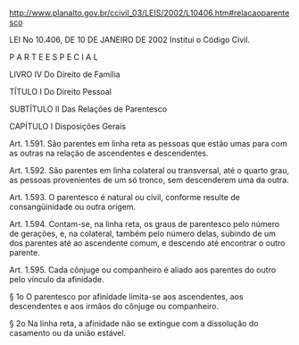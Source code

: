 http://www.planalto.gov.br/ccivil_03/LEIS/2002/L10406.htm#relacaoparentesco

LEI No 10.406, DE 10 DE JANEIRO DE 2002
Institui o Código Civil.

P A R T E      E S P E C I A L

LIVRO IV
Do Direito de Família

TÍTULO I
Do Direito Pessoal

SUBTÍTULO II
Das Relações de Parentesco

CAPÍTULO I
Disposições Gerais

Art. 1.591. São parentes em linha reta as pessoas que estão umas para com as outras na relação de ascendentes e descendentes.

Art. 1.592. São parentes em linha colateral ou transversal, até o quarto grau, as pessoas provenientes de um só tronco, sem descenderem uma da outra.

Art. 1.593. O parentesco é natural ou civil, conforme resulte de consangüinidade ou outra origem.

Art. 1.594. Contam-se, na linha reta, os graus de parentesco pelo número de gerações, e, na colateral, também pelo número delas, subindo de um dos parentes até ao ascendente comum, e descendo até encontrar o outro parente.

Art. 1.595. Cada cônjuge ou companheiro é aliado aos parentes do outro pelo vínculo da afinidade.

§ 1o O parentesco por afinidade limita-se aos ascendentes, aos descendentes e aos irmãos do cônjuge ou companheiro.

§ 2o Na linha reta, a afinidade não se extingue com a dissolução do casamento ou da união estável.
